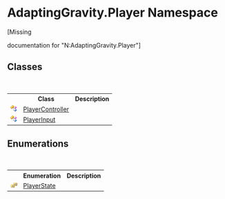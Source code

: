 # AdaptingGravity.Player Namespace
 

\[Missing <summary> documentation for "N:AdaptingGravity.Player"\]


## Classes
&nbsp;<table><tr><th></th><th>Class</th><th>Description</th></tr><tr><td>![Public class](media/pubclass.gif "Public class")</td><td><a href="9de803f3-096b-bfbc-b624-f1f5ddae6a6a">PlayerController</a></td><td /></tr><tr><td>![Public class](media/pubclass.gif "Public class")</td><td><a href="d58728b3-e623-b7eb-b1c6-230981cf9f4d">PlayerInput</a></td><td /></tr></table>

## Enumerations
&nbsp;<table><tr><th></th><th>Enumeration</th><th>Description</th></tr><tr><td>![Public enumeration](media/pubenumeration.gif "Public enumeration")</td><td><a href="4b5e820c-7b4b-373f-d8a9-358f53627745">PlayerState</a></td><td /></tr></table>&nbsp;
